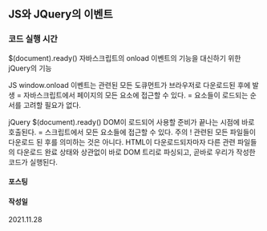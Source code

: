 ## JS와 JQuery의 이벤트

### 코드 실행 시간

$(document).ready()
     자바스크립트의 onload 이벤트의 기능을 대신하기 위한 jQuery의 기능

JS
window.onload 이벤트는 관련된 모든 도큐먼트가 브라우저로 다운로드된 후에 발생
= 자바스크립트에서 페이지의 모든 요소에 접근할 수 있다.
= 요소들이 로드되는 순서를 고려할 필요가 없다.

jQuery
$(document).ready()
DOM이 로드되어 사용할 준비가 끝나는 시점에 바로 호출된다. 
= 스크립트에서 모든 요소들에 접근할 수 있다.
주의 ! 관련된 모든 파일들이 다운로드 된 후를 의미하는 것은 아니다.
HTML이 다운로드되자마자 다른 관련 파일들의 다운로드 완료 상태와 상관없이 
바로 DOM 트리로 파싱되고, 곧바로 우리가 작성한 코드가 실행된다.

#### 포스팅


#### 작성일
2021.11.28